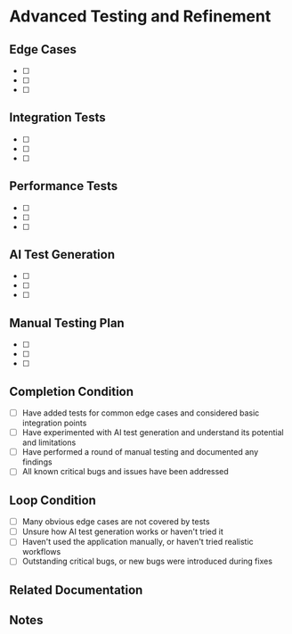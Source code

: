 # Advanced Testing and Refinement

## Edge Cases

<!-- List edge cases that need to be tested -->

- [ ] 
- [ ] 
- [ ] 

## Integration Tests

<!-- Describe integration tests needed -->

- [ ] 
- [ ] 
- [ ] 

## Performance Tests

<!-- Describe performance tests or benchmarks needed -->

- [ ] 
- [ ] 
- [ ] 

## AI Test Generation

<!-- Describe opportunities for AI-assisted test generation -->

- [ ] 
- [ ] 
- [ ] 

## Manual Testing Plan

<!-- Outline a plan for manual testing -->

- [ ] 
- [ ] 
- [ ] 

## Completion Condition

<!-- When can you consider this advanced testing phase complete? -->

- [ ] Have added tests for common edge cases and considered basic integration points
- [ ] Have experimented with AI test generation and understand its potential and limitations
- [ ] Have performed a round of manual testing and documented any findings
- [ ] All known critical bugs and issues have been addressed

## Loop Condition

<!-- Under what conditions should you revisit this advanced testing phase? -->

- [ ] Many obvious edge cases are not covered by tests
- [ ] Unsure how AI test generation works or haven't tried it
- [ ] Haven't used the application manually, or haven't tried realistic workflows
- [ ] Outstanding critical bugs, or new bugs were introduced during fixes

## Related Documentation

<!-- Link to any related documentation in Notion or elsewhere -->

## Notes

<!-- Any additional notes or context -->
